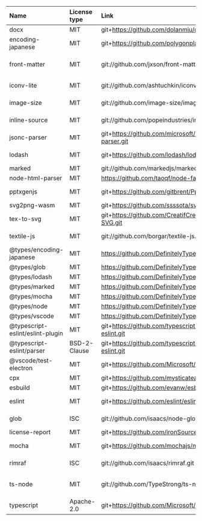 | Name                             | License type | Link                                                           | Author                                                               |
| :------------------------------- | :----------- | :------------------------------------------------------------- | :------------------------------------------------------------------- |
| docx                             | MIT          | git+https://github.com/dolanmiu/docx.git                       | Dolan Miu                                                            |
| encoding-japanese                | MIT          | git+https://github.com/polygonplanet/encoding.js.git           | polygonplanet <polygon.planet.aqua@gmail.com>                        |
| front-matter                     | MIT          | git://github.com/jxson/front-matter.git                        | Jason Campbell <jasoncampbell@google.com> (http://twitter.com/jxson) |
| iconv-lite                       | MIT          | git://github.com/ashtuchkin/iconv-lite.git                     | Alexander Shtuchkin <ashtuchkin@gmail.com>                           |
| image-size                       | MIT          | git://github.com/image-size/image-size.git                     | netroy <aditya@netroy.in> (http://netroy.in/)                        |
| inline-source                    | MIT          | git://github.com/popeindustries/inline-source.git              | Alexander Pope <alex@pope.industries>                                |
| jsonc-parser                     | MIT          | git+https://github.com/microsoft/node-jsonc-parser.git         | Microsoft Corporation                                                |
| lodash                           | MIT          | git+https://github.com/lodash/lodash.git                       | John-David Dalton <john.david.dalton@gmail.com>                      |
| marked                           | MIT          | git://github.com/markedjs/marked.git                           | Christopher Jeffrey                                                  |
| node-html-parser                 | MIT          | https://github.com/taoqf/node-fast-html-parser.git             | Xiaoyi Shi <ashi009@gmail.com>                                       |
| pptxgenjs                        | MIT          | git+https://github.com/gitbrent/PptxGenJS.git                  | Brent Ely https://github.com/gitbrent/                               |
| svg2png-wasm                     | MIT          | git+https://github.com/ssssota/svg2png-wasm.git                | ssssota                                                              |
| tex-to-svg                       | MIT          | git+https://github.com/CreatifCreateur/TeX-to-SVG.git          | @CreatifCreateur                                                     |
| textile-js                       | MIT          | git://github.com/borgar/textile-js.git                         | Borgar Þorsteinsson <borgar@borgar.net>                              |
| @types/encoding-japanese         | MIT          | https://github.com/DefinitelyTyped/DefinitelyTyped.git         | n/a                                                                  |
| @types/glob                      | MIT          | https://github.com/DefinitelyTyped/DefinitelyTyped.git         | n/a                                                                  |
| @types/lodash                    | MIT          | https://github.com/DefinitelyTyped/DefinitelyTyped.git         | n/a                                                                  |
| @types/marked                    | MIT          | https://github.com/DefinitelyTyped/DefinitelyTyped.git         | n/a                                                                  |
| @types/mocha                     | MIT          | https://github.com/DefinitelyTyped/DefinitelyTyped.git         | n/a                                                                  |
| @types/node                      | MIT          | https://github.com/DefinitelyTyped/DefinitelyTyped.git         | n/a                                                                  |
| @types/vscode                    | MIT          | https://github.com/DefinitelyTyped/DefinitelyTyped.git         | n/a                                                                  |
| @typescript-eslint/eslint-plugin | MIT          | git+https://github.com/typescript-eslint/typescript-eslint.git | n/a                                                                  |
| @typescript-eslint/parser        | BSD-2-Clause | git+https://github.com/typescript-eslint/typescript-eslint.git | n/a                                                                  |
| @vscode/test-electron            | MIT          | git+https://github.com/Microsoft/vscode-test.git               | Visual Studio Code Team                                              |
| cpx                              | MIT          | git+https://github.com/mysticatea/cpx.git                      | Toru Nagashima                                                       |
| esbuild                          | MIT          | git+https://github.com/evanw/esbuild.git                       | n/a                                                                  |
| eslint                           | MIT          | git+https://github.com/eslint/eslint.git                       | Nicholas C. Zakas <nicholas+npm@nczconsulting.com>                   |
| glob                             | ISC          | git://github.com/isaacs/node-glob.git                          | Isaac Z. Schlueter <i@izs.me> (http://blog.izs.me/)                  |
| license-report                   | MIT          | git+https://github.com/ironSource/license-report.git           | Yaniv Kessler                                                        |
| mocha                            | MIT          | git+https://github.com/mochajs/mocha.git                       | TJ Holowaychuk <tj@vision-media.ca>                                  |
| rimraf                           | ISC          | git://github.com/isaacs/rimraf.git                             | Isaac Z. Schlueter <i@izs.me> (http://blog.izs.me/)                  |
| ts-node                          | MIT          | git://github.com/TypeStrong/ts-node.git                        | Blake Embrey hello@blakeembrey.com http://blakeembrey.me             |
| typescript                       | Apache-2.0   | git+https://github.com/Microsoft/TypeScript.git                | Microsoft Corp.                                                      |

